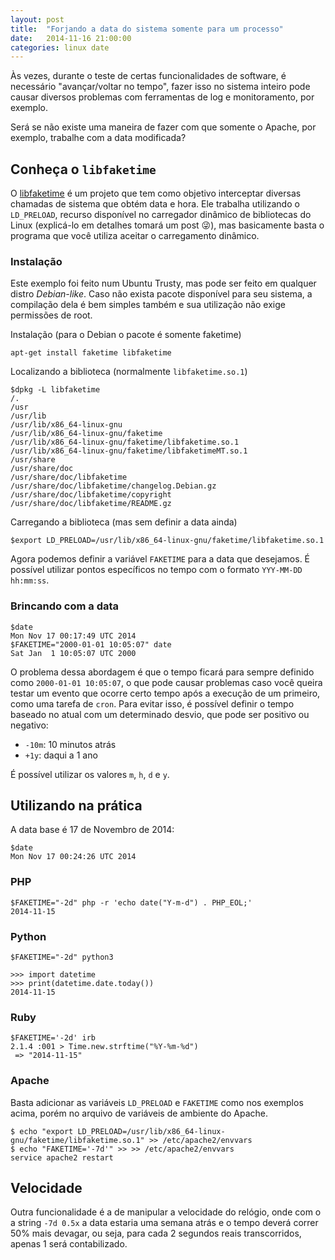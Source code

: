 ```yaml
---
layout: post
title:  "Forjando a data do sistema somente para um processo"
date:   2014-11-16 21:00:00
categories: linux date
---
```


Às vezes, durante o teste de certas funcionalidades de software, é necessário "avançar/voltar no tempo", fazer isso no sistema inteiro pode causar diversos problemas com ferramentas de log e monitoramento, por exemplo.

Será se não existe uma maneira de fazer com que somente o Apache, por exemplo, trabalhe com a data modificada?

## Conheça o `libfaketime`

O [libfaketime][libfaketime] é um projeto que tem como objetivo interceptar diversas chamadas de sistema que obtém data e hora. Ele trabalha utilizando o `LD_PRELOAD`, recurso disponível no carregador dinâmico de bibliotecas do Linux (explicá-lo em detalhes tomará um post :stuck_out_tongue_winking_eye:), mas basicamente basta o programa que você utiliza aceitar o carregamento dinâmico.


### Instalação

Este exemplo foi feito num Ubuntu Trusty, mas pode ser feito em qualquer distro _Debian-like_. Caso não exista pacote disponível para seu sistema, a compilação dela é bem simples também e sua utilização não exige permissões de root.

Instalação (para o Debian o pacote é somente faketime)

    apt-get install faketime libfaketime

Localizando a biblioteca (normalmente `libfaketime.so.1`)


    $dpkg -L libfaketime
    /.
    /usr
    /usr/lib
    /usr/lib/x86_64-linux-gnu
    /usr/lib/x86_64-linux-gnu/faketime
    /usr/lib/x86_64-linux-gnu/faketime/libfaketime.so.1
    /usr/lib/x86_64-linux-gnu/faketime/libfaketimeMT.so.1
    /usr/share
    /usr/share/doc
    /usr/share/doc/libfaketime
    /usr/share/doc/libfaketime/changelog.Debian.gz
    /usr/share/doc/libfaketime/copyright
    /usr/share/doc/libfaketime/README.gz


Carregando a biblioteca (mas sem definir a data ainda)

    $export LD_PRELOAD=/usr/lib/x86_64-linux-gnu/faketime/libfaketime.so.1

Agora podemos definir a variável `FAKETIME` para a data que desejamos. É possível utilizar pontos específicos no tempo com o formato `YYY-MM-DD hh:mm:ss`.

### Brincando com a data


    $date
    Mon Nov 17 00:17:49 UTC 2014
    $FAKETIME="2000-01-01 10:05:07" date
    Sat Jan  1 10:05:07 UTC 2000


O problema dessa abordagem é que o tempo ficará para sempre definido como `2000-01-01 10:05:07`, o que pode causar problemas caso você queira testar um evento que ocorre certo tempo após a execução de um primeiro, como uma tarefa de `cron`. Para evitar isso, é possível definir o tempo baseado no atual com um determinado desvio, que pode ser positivo ou negativo:

- `-10m`: 10 minutos atrás
- `+1y`: daqui a 1 ano

É possível utilizar os valores `m`, `h`, `d` e `y`.

## Utilizando na prática

A data base é 17 de Novembro de 2014:

    $date
    Mon Nov 17 00:24:26 UTC 2014

### PHP

    $FAKETIME="-2d" php -r 'echo date("Y-m-d") . PHP_EOL;'
    2014-11-15

### Python

    $FAKETIME="-2d" python3

    >>> import datetime
    >>> print(datetime.date.today())
    2014-11-15

### Ruby

    $FAKETIME='-2d' irb
    2.1.4 :001 > Time.new.strftime("%Y-%m-%d")
     => "2014-11-15"

### Apache

Basta adicionar as variáveis `LD_PRELOAD` e `FAKETIME` como nos exemplos acima, porém no arquivo de variáveis de ambiente do Apache.


````
$ echo "export LD_PRELOAD=/usr/lib/x86_64-linux-gnu/faketime/libfaketime.so.1" >> /etc/apache2/envvars
$ echo "FAKETIME='-7d'" >> >> /etc/apache2/envvars
service apache2 restart
````

## Velocidade

Outra funcionalidade é a de manipular a velocidade do relógio, onde com o a string `-7d 0.5x` a data estaria uma semana atrás e o tempo deverá correr 50% mais devagar, ou seja, para cada 2 segundos reais transcorridos, apenas 1 será contabilizado.


[libfaketime]: https://github.com/wolfcw/libfaketime
